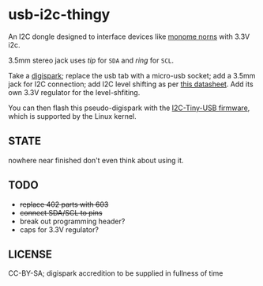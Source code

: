 # usb-i2c-thingy

An I2C dongle designed to interface devices like [monome norns][norns] with 3.3V i2c.

3.5mm stereo jack uses _tip_ for `SDA` and _ring_ for `SCL`.

Take a [digispark][digispark]; replace the usb tab with a micro-usb socket; add a 3.5mm jack for I2C connection; add I2C level shifting as per [this datasheet][level-shifting]. Add its own 3.3V regulator for the level-shfiting.

You can then flash this pseudo-digispark with the [I2C-Tiny-USB firmware][i2ctiny], which is supported by the Linux kernel.

## STATE

nowhere near finished don't even think about using it.

## TODO

- ~~replace 402 parts with 603~~
- ~~connect SDA/SCL to pins~~
- break out programming header?
- caps for 3.3V regulator?

## LICENSE

CC-BY-SA; digispark accredition to be supplied in fullness of time



[digispark]: http://digistump.com/products/1
[norns]: https://monome.org/norns
[i2ctiny]: https://github.com/harbaum/I2C-Tiny-USB/blob/master/digispark/README.md
[level-shifting]: https://www.nxp.com/docs/en/application-note/AN10441.pdf